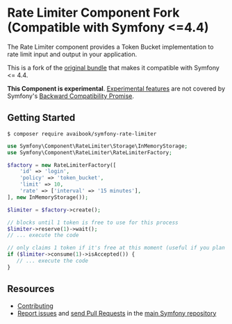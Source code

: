 Rate Limiter Component Fork (Compatible with Symfony <=4.4)
============================================================================

The Rate Limiter component provides a Token Bucket implementation to
rate limit input and output in your application.

This is a fork of the [original bundle](https://github.com/symfony/rate-limiter) that makes it
compatible with Symfony <= 4.4.

**This Component is experimental**.
[Experimental features](https://symfony.com/doc/current/contributing/code/experimental.html)
are not covered by Symfony's
[Backward Compatibility Promise](https://symfony.com/doc/current/contributing/code/bc.html).

Getting Started
---------------

```
$ composer require avaibook/symfony-rate-limiter
```

```php
use Symfony\Component\RateLimiter\Storage\InMemoryStorage;
use Symfony\Component\RateLimiter\RateLimiterFactory;

$factory = new RateLimiterFactory([
    'id' => 'login',
    'policy' => 'token_bucket',
    'limit' => 10,
    'rate' => ['interval' => '15 minutes'],
], new InMemoryStorage());

$limiter = $factory->create();

// blocks until 1 token is free to use for this process
$limiter->reserve(1)->wait();
// ... execute the code

// only claims 1 token if it's free at this moment (useful if you plan to skip this process)
if ($limiter->consume(1)->isAccepted()) {
   // ... execute the code
}
```

Resources
---------

 * [Contributing](https://symfony.com/doc/current/contributing/index.html)
 * [Report issues](https://github.com/symfony/symfony/issues) and
   [send Pull Requests](https://github.com/symfony/symfony/pulls)
   in the [main Symfony repository](https://github.com/symfony/symfony)
